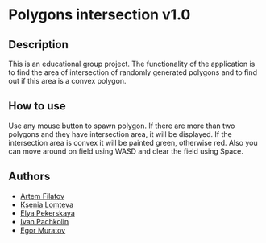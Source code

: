 # Polygons intersection v1.0

## Description
This is an educational group project.
The functionality of the application is to find the area of intersection of randomly generated polygons 
and to find out if this area is a convex polygon.

## How to use
Use any mouse button to spawn polygon. If there are more than two polygons and they have intersection area, 
it will be displayed. If the intersection area is convex it will be painted green, otherwise red. 
Also you can move around on field using WASD and clear the field using Space.

## Authors
* [Artem Filatov](https://github.com/7embl4)
* [Ksenia Lomteva](https://github.com/lomticksu)
* [Elya Pekerskaya](https://github.com/aellieme)
* [Ivan Pachkolin](https://github.com/Ivan40002)
* [Egor Muratov](https://github.com/Callmeg0d)